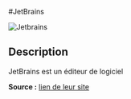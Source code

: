 #JetBrains

![Jetbrains](https://upload.wikimedia.org/wikipedia/en/0/08/JetBrains_beam_logo.svg)

## Description
JetBrains est un éditeur de logiciel 

**Source :** [lien de leur site](https://www.jetbrains.com/fr-fr/)
